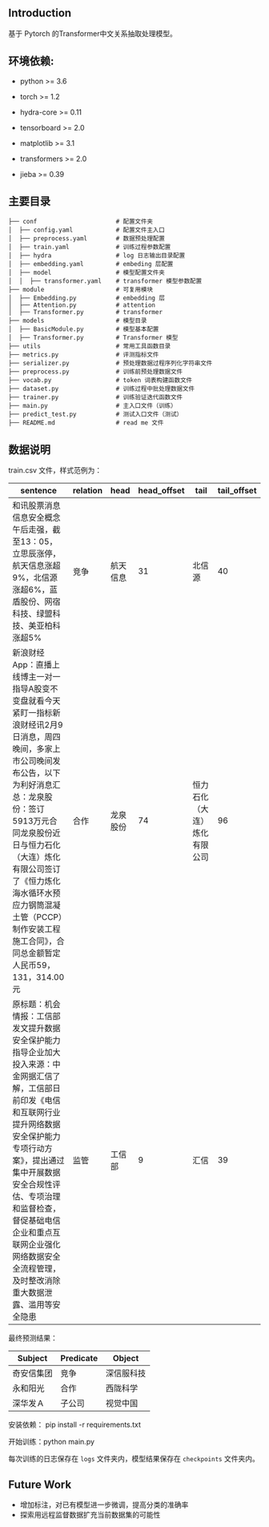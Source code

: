 ## Introduction

基于 Pytorch 的Transformer中文关系抽取处理模型。


## 环境依赖:

- python >= 3.6

- torch >= 1.2
- hydra-core >= 0.11
- tensorboard >= 2.0
- matplotlib >= 3.1
- transformers >= 2.0
- jieba >= 0.39

## 主要目录

```
├── conf                      # 配置文件夹
│  ├── config.yaml            # 配置文件主入口
│  ├── preprocess.yaml        # 数据预处理配置
│  ├── train.yaml             # 训练过程参数配置
│  ├── hydra                  # log 日志输出目录配置
│  ├── embedding.yaml         # embeding 层配置
│  ├── model                  # 模型配置文件夹
│  │  ├── transformer.yaml    # transformer 模型参数配置
├── module                    # 可复用模块
│  ├── Embedding.py           # embedding 层
│  ├── Attention.py           # attention
│  ├── Transformer.py         # transformer
├── models                    # 模型目录
│  ├── BasicModule.py         # 模型基本配置
│  ├── Transformer.py         # Transformer 模型
├── utils                     # 常用工具函数目录
├── metrics.py                # 评测指标文件
├── serializer.py             # 预处理数据过程序列化字符串文件
├── preprocess.py             # 训练前预处理数据文件
├── vocab.py                  # token 词表构建函数文件
├── dataset.py                # 训练过程中批处理数据文件
├── trainer.py                # 训练验证迭代函数文件
├── main.py                   # 主入口文件（训练）
├── predict_test.py           # 测试入口文件（测试）            
├── README.md                 # read me 文件
```

## 数据说明

train.csv 文件，样式范例为：

| sentence                                                     | relation | head     | head_offset | tail                         | tail_offset |
| ------------------------------------------------------------ | -------- | -------- | ----------- | ---------------------------- | ----------- |
| 和讯股票消息信息安全概念午后走强，截至13：05，立思辰涨停，航天信息涨超9%，北信源涨超6%，蓝盾股份、网宿科技、绿盟科技、美亚柏科涨超5% | 竞争     | 航天信息 | 31          | 北信源                       | 40          |
| 新浪财经App：直播上线博主一对一指导A股变不变盘就看今天紧盯一指标新浪财经讯2月9日消息，周四晚间，多家上市公司晚间发布公告，以下为利好消息汇总：龙泉股份：签订5913万元合同龙泉股份近日与恒力石化（大连）炼化有限公司签订了《恒力炼化海水循环水预应力钢筒混凝土管（PCCP）制作安装工程施工合同》，合同总金额暂定人民币59，131，314.00元 | 合作     | 龙泉股份 | 74          | 恒力石化（大连）炼化有限公司 | 96          |
| 原标题：机会情报：工信部发文提升数据安全保护能力指导企业加大投入来源：中金网据汇信了解，工信部日前印发《电信和互联网行业提升网络数据安全保护能力专项行动方案》，提出通过集中开展数据安全合规性评估、专项治理和监督检查，督促基础电信企业和重点互联网企业强化网络数据安全全流程管理，及时整改消除重大数据泄露、滥用等安全隐患 | 监管     | 工信部   | 9           | 汇信                         | 39          |

最终预测结果：

| Subject    | Predicate | Object     |
| ---------- | --------- | ---------- |
| 奇安信集团 | 竞争      | 深信服科技 |
| 永和阳光   | 合作      | 西陇科学   |
| 深华发Ａ   | 子公司    | 视觉中国   |



安装依赖： pip install -r requirements.txt

开始训练：python main.py

每次训练的日志保存在 `logs` 文件夹内，模型结果保存在 `checkpoints` 文件夹内。



## Future Work

* 增加标注，对已有模型进一步微调，提高分类的准确率
* 探索用远程监督数据扩充当前数据集的可能性